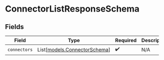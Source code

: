# ConnectorListResponseSchema


## Fields

| Field                                                        | Type                                                         | Required                                                     | Description                                                  |
| ------------------------------------------------------------ | ------------------------------------------------------------ | ------------------------------------------------------------ | ------------------------------------------------------------ |
| `connectors`                                                 | List[[models.ConnectorSchema](../models/connectorschema.md)] | :heavy_check_mark:                                           | N/A                                                          |